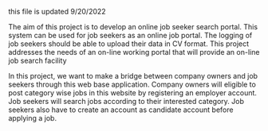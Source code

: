 this file is updated 9/20/2022

The aim of this project is to develop an online job seeker search portal. This system can be used for job seekers as an online job portal. The logging of job seekers should be able to upload their data in CV format. This project addresses the needs of an on-line working portal that will provide an on-line job search facility

In this project, we want to make a bridge between company owners and job seekers through this web base application. Company owners will eligible to post category wise jobs in this website by registering an employer account. Job seekers will search jobs according to their interested category. Job seekers also have to create an account as candidate account before applying a job.



